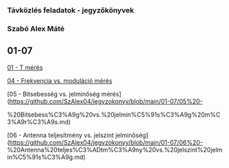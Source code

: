 ### Távközlés feladatok - jegyzőkönyvek

### Szabó Alex Máté

## 01-07

   [01 - T mérés](https://github.com/SzAlex04/jegyzokonyv/blob/main/01-07/01%20-%20T%20m%C3%A9r%C3%A9s.md)
   
   [04 - Frekvencia vs. moduláció mérés](https://github.com/SzAlex04/jegyzokonyv/blob/main/01-07/04%20-%20Frekvencia%20vs.%20modul%C3%A1ci%C3%B3%20m%C3%A9r%C3%A9s.md)
   
   [05 - Bitsebesség vs. jelminőség mérés](https://github.com/SzAlex04/jegyzokonyv/blob/main/01-07/05%20- 
   
   %20Bitsebess%C3%A9g%20vs.%20jelmin%C5%91s%C3%A9g%20m%C3%A9r%C3%A9s.md)
   
   [06 - Antenna teljesítmény vs. jelszint jelminőség](https://github.com/SzAlex04/jegyzokonyv/blob/main/01-07/06%20- 
   %20Antenna%20teljes%C3%ADtm%C3%A9ny%20vs.%20jelszint%20jelmin%C5%91s%C3%A9g.md)

